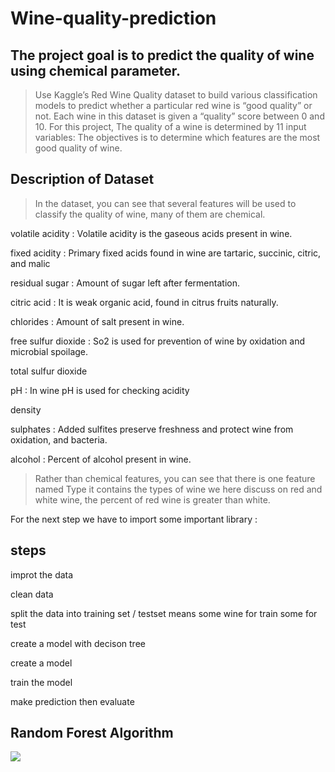 # Wine-quality-prediction

## The project goal is to predict the quality of wine using chemical parameter.

> Use Kaggle’s Red Wine Quality dataset to build various classification models to predict whether a particular red wine is “good quality” or not. Each wine in this dataset is given a “quality” score between 0 and 10. 
For this project, The quality of a wine is determined by 11 input variables:
The objectives is to determine which features are the most good quality of wine.

## Description of Dataset

> In the dataset, you can see that several features will be used to classify the quality of wine, many of them are chemical.

volatile acidity :   Volatile acidity is the gaseous acids present in wine.

fixed acidity :   Primary fixed acids found in wine are tartaric, succinic, citric, and malic

residual sugar :   Amount of sugar left after fermentation.

citric acid :    It is weak organic acid, found in citrus fruits naturally.

chlorides :   Amount of salt present in wine.

free sulfur dioxide :   So2 is used for prevention of wine by oxidation and microbial spoilage.

total sulfur dioxide 

pH :   In wine pH is used for checking acidity

density

sulphates :    Added sulfites preserve freshness and protect wine from oxidation, and bacteria.

alcohol :   Percent of alcohol present in wine.

> Rather than chemical features, you can see that there is one feature named Type it contains the types of wine we here discuss on red and white wine, the percent of red wine is greater than white.

For the next step we have to import some important library :
## steps

improt the data 

clean data 

split the data into training set / testset means some wine for train some for test

create a model with decison tree

create a model

train the model

make prediction
then evaluate

## Random Forest Algorithm
![](https://miro.medium.com/max/875/0*YEwFetXQGPB8aDFV)
